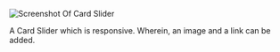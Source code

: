 ![Screenshot Of Card Slider](https://github.com/ritviksharma3/code-n-stitch/new/master/Web%20Hacks/card-slider/Screenshot(191).png?raw=true)

A Card Slider which is responsive. Wherein, an image and a link can be added.
